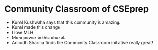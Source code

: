 # Community Classroom of CSEprep

- Kunal Kushwaha says that this community is amazing.
- Kunal made this change
- I love MLH
- More power to this chanel.
- Anirudh Sharma finds the Community Classroom initiative really great!
